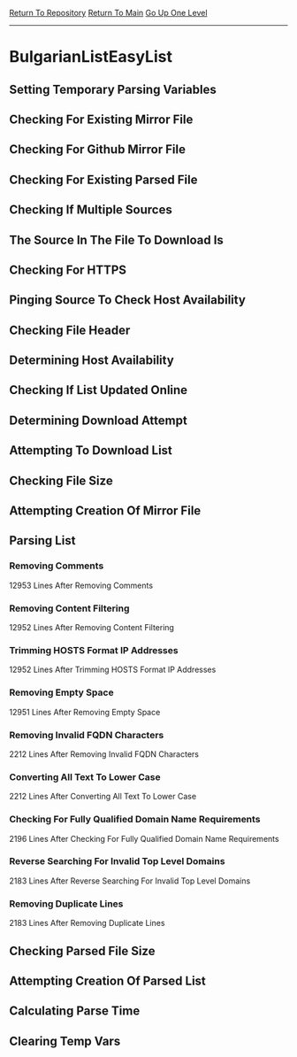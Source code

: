 [Return To Repository](https://github.com/deathbybandaid/piholeparser/)
[Return To Main](https://github.com/deathbybandaid/piholeparser/blob/master/RecentRunLogs/Mainlog.md)
[Go Up One Level](https://github.com/deathbybandaid/piholeparser/blob/master/RecentRunLogs/TopLevelScripts/30-Processing-Blacklists.md)
____________________________________
# BulgarianListEasyList
## Setting Temporary Parsing Variables
## Checking For Existing Mirror File
## Checking For Github Mirror File
## Checking For Existing Parsed File
## Checking If Multiple Sources
## The Source In The File To Download Is
## Checking For HTTPS
## Pinging Source To Check Host Availability
## Checking File Header
## Determining Host Availability
## Checking If List Updated Online
## Determining Download Attempt
## Attempting To Download List
## Checking File Size
## Attempting Creation Of Mirror File
## Parsing List
### Removing Comments
12953 Lines After Removing Comments
### Removing Content Filtering
12952 Lines After Removing Content Filtering
### Trimming HOSTS Format IP Addresses
12952 Lines After Trimming HOSTS Format IP Addresses
### Removing Empty Space
12951 Lines After Removing Empty Space
### Removing Invalid FQDN Characters
2212 Lines After Removing Invalid FQDN Characters
### Converting All Text To Lower Case
2212 Lines After Converting All Text To Lower Case
### Checking For Fully Qualified Domain Name Requirements
2196 Lines After Checking For Fully Qualified Domain Name Requirements
### Reverse Searching For Invalid Top Level Domains
2183 Lines After Reverse Searching For Invalid Top Level Domains
### Removing Duplicate Lines
2183 Lines After Removing Duplicate Lines
## Checking Parsed File Size
## Attempting Creation Of Parsed List
## Calculating Parse Time
## Clearing Temp Vars
